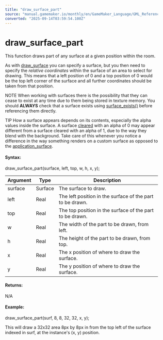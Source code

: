 ```yaml
---
title: "draw_surface_part"
source: "manual.gamemaker.io/monthly/en/GameMaker_Language/GML_Reference/Drawing/Surfaces/draw_surface_part.htm"
converted: "2025-09-14T03:59:54.100Z"
---
```


# draw\_surface\_part

This function draws part of any surface at a given position within the room.

As with [draw\_surface](draw_surface.md) you can specify a surface, but you then need to specify the _relative coordinates_ within the surface of an area to select for drawing. This means that a left position of 0 and a top position of 0 would be the top left corner of the surface and all further coordinates should be taken from that position.

NOTE When working with surfaces there is the possibility that they can cease to exist at any time due to them being stored in texture memory. You should **ALWAYS** check that a surface exists using [surface\_exists()](surface_exists.md) before referencing them directly.

TIP How a surface appears depends on its contents, especially the alpha values inside the surface. A surface [cleared](../Colour_And_Alpha/draw_clear_alpha.md) with an alpha of 0 may appear different from a surface cleared with an alpha of 1, due to the way they blend with the background. Take care of this whenever you notice a difference in the way something renders on a custom surface as opposed to the [application\_surface](application_surface.md).

#### Syntax:

draw\_surface\_part(surface, left, top, w, h, x, y);

| Argument | Type | Description |
| --- | --- | --- |
| surface | Surface | The surface to draw. |
| left | Real | The left position in the surface of the part to be drawn. |
| top | Real | The top position in the surface of the part to be drawn. |
| w | Real | The width of the part to be drawn, from left. |
| h | Real | The height of the part to be drawn, from top. |
| x | Real | The x position of where to draw the surface. |
| y | Real | The y position of where to draw the surface. |

#### Returns:

N/A

#### Example:

draw\_surface\_part(surf, 8, 8, 32, 32, x, y);

This will draw a 32x32 area 8px by 8px in from the top left of the surface indexed in surf, at the instance's (x, y) position.